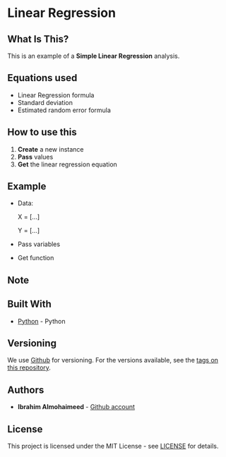 # Linear Regression

## What Is This?
This is an example of a **Simple Linear Regression** analysis. 

## Equations used
  * Linear Regression formula
  * Standard deviation 
  * Estimated random error formula
  
## How to use this
  1. **Create** a new instance
  2. **Pass** values
  3. **Get** the linear regression equation

## Example
  - Data: 
    
    X = [...]
    
    Y = [...]
  - Pass variables
  - Get function
  
## Note

## Built With
* [Python](https://www.python.org/) - Python

## Versioning

We use [Github](https://github.com/) for versioning. For the versions available, see the [tags on this repository](https://github.com/IbrahimNM/BudgetOrganizer/tags).

## Authors

* **Ibrahim Almohaimeed** - [Github account](https://github.com/IbrahimNM)

## License

This project is licensed under the MIT License - see [LICENSE](LICENSE) for details.



